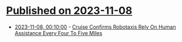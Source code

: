 # [Published on 2023-11-08](index.md)

* [2023-11-08, 00:10:00](https://tech.slashdot.org/story/23/11/07/2312208/cruise-confirms-robotaxis-rely-on-human-assistance-every-four-to-five-miles?utm_source=rss1.0mainlinkanon&utm_medium=feed) - [Cruise Confirms Robotaxis Rely On Human Assistance Every Four To Five Miles](https://tech.slashdot.org/story/23/11/07/2312208/cruise-confirms-robotaxis-rely-on-human-assistance-every-four-to-five-miles?utm_source=rss1.0mainlinkanon&utm_medium=feed)
